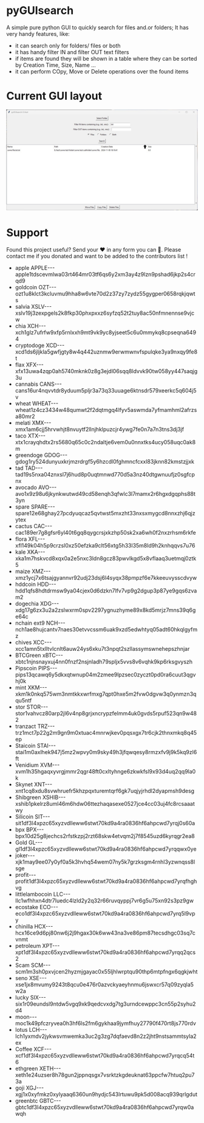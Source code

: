 # pyGUIsearch
A simple pure python GUI to quickly search for files and.or folders; It has very handy features, like:
- it can search only for folders/ files or both
- it has handy filter IN and filter OUT text filters
- if items are found they will be shown in a table where they can be sorted by Creation Time, Size, Name ...
- it can perform COpy, Move or Delete operations over the found items

# Current GUI layout

![](ReadMe_res/GUI_layout.JPG)

# Support
Found this project useful? Send your ❤ in any form you can 🙂. Please contact me if you donated and want to be added to the contributors list !

- apple APPLE---apple1tdscevmlwa03rt464mr03tf6qs6y2xm3ay4z9lzn9pshad6jkp2s4crqd9
- goldcoin OZT---ozt1u8klct3kcluvmu9hha8w6vte70d2z37zy7zydz55gygper0658rqkjqwts
- salvia XSLV---xslv19j3zexpgels2k8fkp30phxpxxz6syfzq52t2tuy8ac50nfmnennse9vjcw
- chia XCH---xch1glz7ufrfw9xfp5rnlxxh9mt9vk9yc8yjseet5c6u0mmykq8cpseqna6494
- cryptodoge XCD---xcd1ds6jljkla5gwfjgty8w4q442uznmw9erwmwnvfspulqke3ya9nxqy9fe8t
- flax XFX---xfx13uwa4zqp0ah5740mknk0z8g3ejdl06sqq8ldvvk90tw058yy447saqjg3u
- cannabis CANS---cans16ur4nqvvtdr8yduum5pljr3a73q33uuage6ktnsdr579xeerkc5q604j5v
- wheat WHEAT---wheat1z4cz3434w48qumwt2f2dqtmgq4lfyv5aswmda7yfmamhml2afrzsa80mr2
- melati XMX---xmx1am6cjj5hrvwhjt8nvuytf2llnjhklpuzcjr4ywg7fe0n7a7n3tns3dj3jf
- taco XTX---xtx1crayqhdtx2rs5680q65c0c2ndaltje6vem0u0nnxtks4ucy058uqc0ak8m
- greendoge GDOG---gdog1ry524dunyuxkrjmzrdrgf5y6hzcdl0fghmncfcxxl83jknn82kmstzjjxk
- tad TAD---tad19s5nxa04znxsl7j6hud8p0uqtmnwd770d5a3nz40dtgwnuufjz0sgfcpnx
- avocado AVO---avo1x9z98u6jkynkwutwd49cd58enqh3qfwlc3l7mamx2r6hgxdgqphs88t3yn
- spare SPARE---spare12e68ghay27pcdyuqcaz5qvtwst5mxzht33nxsxmygcd8nnxzhj6qjzytex
- cactus CAC---cac189er7g8gfsr6yl40t6gq8qygcrsjxkzhp50sk2xa6wh0f2nxzrhsm6rkfe
- flora XFL---xfl149k04h5p9crzsl0xz50efzka9clt56xtg5h33l35m8ld9h2knhqqvs7u76
- kale XKA---xka1m7hskvcd8xqx0a2e5nxc3ldn8gcz83pwvlkgd5x8vflaaq3uetmqj0ztk5
- maize XMZ---xmz1ycj7x6tsajgyannvr92udj23dsj6l4syqx38pmpzf6e7kkeeuvysscdvyw
- hddcoin HDD---hdd1qfs8hdtdrmsw9ya04cjex0d6dzkn7lfv7vp9g2dgup3p87ye9gqs6zvam2
- dogechia XDG---xdg17g6zx3u2a2zslwxrm0spv2297ygnuzhyme89x8kd5mrjz7mns39q6ge64c
- nchain ext9 NCH---nch1ae8hujcantv7naes30etvvcssm6uak9xzd5edwhtyq05adt60hkqlgyfmz
- chives XCC---xcc1amn5txlltvlcnlt6auw24ys6xku7t3npqt2szllassymswnehepszhnjar
- BTCGreen xBTC---xbtc1njnsnayxuj4nn0fnzf2nsjnladh79spljx5vvs8v6vqhk9kp6rksgvyszh
- Pipscoin PIPS---pips13qcawq6y5dkxqtwnup04m2zmee9lpzsec0zyczt0pd0ra6cuut3qgvhj0k
- mint XKM---xkm1k0nkq575wm3nmtkkxwrfmxg7qpt0hxe5m2fvw0dgvw3q0ynmzn3qqu5ntf
- stor STOR---stor1vahvcz80arp2jl6v4np8grjxncrypzfelmm4uk0gvds5rpuf523qn9w482
- tranzact  TRZ---trz1mct7p22g2m9gn9m0xtuac4mnrwjkev0pqsxgx7tr6cjk2thnxmkq8q45ep
- Staicoin STAI---stai1m0axlhek947j5mz2wpvy0m9sky49h3jfqwqesy8rmzxfv9j9k5kq9zl6ft
- Venidium XVM---xvm1h35hgaqxyvrgjmmr2qgr48ft0cxltyhnge6zkwkfsl9x93d4uq2qq9la0k
- Skynet XNT---xnt1cq8xdu8svwhruefr5khzpqxturemtqrf6gk7uqjyjrhdl2dyapmsh9desg
- Shibgreen XSHIB---xshib1pkelrz8uml46m6hdw06ttezhaqasexe0527jce4cc03uj4fc8rcsaaatwy
- Silicoin SIT---sit1df3l4xpzc65xyzvdlleww6stwt70kd9a4ra0836hf6ahpcwd7yrqj0s60a
- bpx BPX---bpx10d25g8jechcs2rfstkzpj2rzt68skw4etvqm2j7f8545uzd6kyrqgr2ea8
- Gold GL---gl1df3l4xpzc65xyzvdlleww6stwt70kd9a4ra0836hf6ahpcwd7yrqqwx0ye
- joker---xjk1may9ee07y0yf0a5k3hvhq54wem07ny5k7grzksgm4rnhl3yzwnqss8lsge
- profit---profit1df3l4xpzc65xyzvdlleww6stwt70kd9a4ra0836hf6ahpcwd7yrqfhghvg
- littlelambocoin LLC---llc1wfhhxn4dtr7luedc4lzld2y2q32r66ruvqyppj7vr6g5u75xn92s3pz9gw
- ecostake ECO---eco1df3l4xpzc65xyzvdlleww6stwt70kd9a4ra0836hf6ahpcwd7yrq5l9vpy
- chinilla HCX---hcx16ce9d6pj80nw6j2j9hgax30k6ww43na3ve86pm87tecsdhgc03sq7cvnmt
- petroleum XPT---xpt1df3l4xpzc65xyzvdlleww6stwt70kd9a4ra0836hf6ahpcwd7yrqq2qcs2
- Scam SCM---scm1m3sh0pxvjcen2hyzmjgayac0x55ljhlwrptqu90thp6mtpfngx6qgkjwht
- seno XSE---xse1jx8mvumy9243t8qcu0e476r0azvckyaeyhnmu6jswxcr57q09zyqla5w2a
- lucky SIX---six1r09eundsl9ntdw5vgq9xk9qedcvxdg7tg3urndcewppc3cn55p2syhu2d4
- moon---moc1k49pfczryvea0h3hf6ls2fm6gykhaa9jymfhuy27790f470rt8js770rdv
- lotus LCH---lch1yxmdv2jykwsvmwemka3uc2g3zg7dqfaevd8n2z2jht9nstsammtsyla2ex
- Coffee XCF---xcf1df3l4xpzc65xyzvdlleww6stwt70kd9a4ra0836hf6ahpcwd7yrqcq54t6
- ethgreen XETH---xeth1e24uzser8h78gun2jppnqsgx7vsrktzkgdeuknat63ppcfw7htuq2pu73a
- goji XGJ---xgj1x0xyfmkz0xylyaaq6360un9hydjc543lrtuwu9pk5d008acq939qrlgdut
- greenbtc GBTC---gbtc1df3l4xpzc65xyzvdlleww6stwt70kd9a4ra0836hf6ahpcwd7yrqw0awqh
